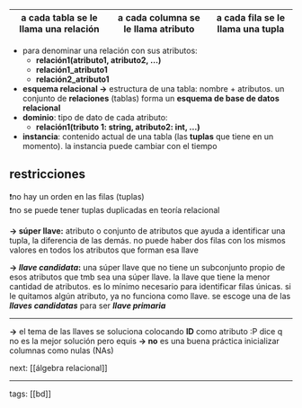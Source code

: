 
| a cada tabla se le llama una relación | a cada columna se le llama **atributo** | a cada fila se le llama una **tupla** |
| ------------------------------------- | --------------------------------------- | ------------------------------------- |

- para denominar una relación con sus atributos:
    - **relación1(atributo1, atributo2, …)**
    - **relación1_atributo1**
    - **relación2_atributo1**
- **esquema relacional →** estructura de una tabla: nombre + atributos. un conjunto de **relaciones** (tablas) forma un **esquema de base de datos relacional**
- **dominio**: tipo de dato de cada atributo:
    - **relación1(tributo 1: string, atributo2: int, …)**
- **instancia**: contenido actual de una tabla (las **tuplas** que tiene en un momento). la instancia puede cambiar con el tiempo
## restricciones

<aside> ❗no hay un orden en las filas (tuplas)
</aside>
<aside> ❗no se puede tener tuplas duplicadas en teoría relacional
</aside>

**→ súper llave:** atributo o conjunto de atributos que ayuda a identificar una tupla, la diferencia de las demás. no puede haber dos filas con los mismos valores en todos los atributos que forman esa llave

**→ _llave candidata_:** una súper llave que no tiene un subconjunto propio de esos atributos que tmb sea una súper llave. la llave que tiene la menor cantidad de atributos. es lo mínimo necesario para identificar filas únicas. si le quitamos algún atributo, ya no funciona como llave. se escoge una de las _**llaves candidatas**_ para ser _**llave primaria**_

---
**→** el tema de las llaves se soluciona colocando **ID** como atributo :P dice q no es la mejor solución pero equis
**→ no** es una buena práctica inicializar columnas como nulas (NAs)

next: [[álgebra relacional]]

---

tags: [[bd]]